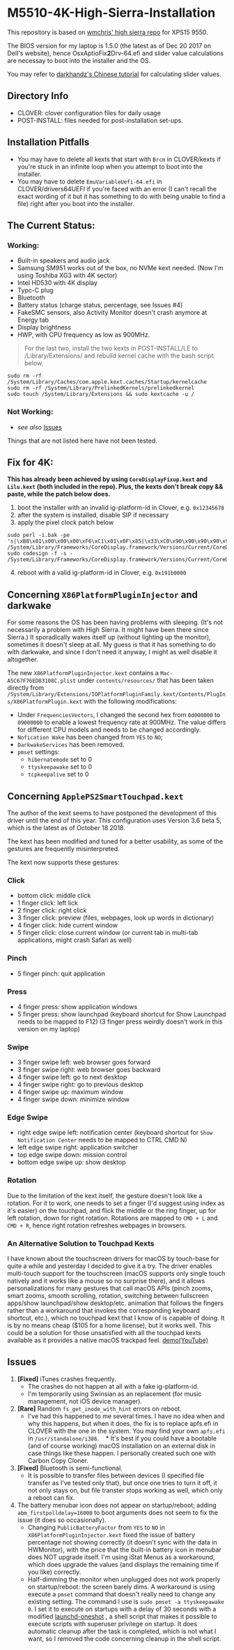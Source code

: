 # M5510-4K-High-Sierra-Installation

This repository is based on [wmchris' high sierra repo](https://github.com/wmchris/DellXPS15-9550-OSX) for XPS15 9550.


The BIOS version for my laptop is 1.5.0 (the latest as of Dec 20 2017 on Dell's website), hence OsxAptioFix**2**Drv-64.efi and slider value calculations are necessay to boot into the installer and the OS.


You may refer to [darkhandz's Chinese tutorial](https://github.com/darkhandz/XPS15-9550-High-Sierra/blob/master/README.md) for calculating slider values. 


## Directory Info
* CLOVER: clover configuration files for daily usage
* POST-INSTALL: files needed for post-installation set-ups.


## Installation Pitfalls
* You may have to delete all kexts that start with `Brcm` in CLOVER/kexts if you're stuck in an infinite loop when you attempt to boot into the installer.
* You may have to delete `EmuVariableUefi-64.efi` in CLOVER/drivers64UEFI if you're faced with an error (I can't recall the exact wording of it but it has something to do with being unable to find a file) right after you boot into the installer.



## The Current Status:
### Working:
* Built-in speakers and audio jack
* Samsung SM951 works out of the box, no NVMe kext needed. (Now I'm using Toshiba XG3 with 4K sector)
* Intel HD530 with 4K display
* Typc-C plug
* Bluetooth
* Battery status (charge status, percentage, see Issues #4)
* FakeSMC sensors, also Activity Monitor doesn't crash anymore at Energy tab
* Display brightness
* HWP, with CPU frequency as low as 900MHz.

> For the last two, install the two kexts in POST-INSTALL/LE to /Library/Extensions/ and rebuild kernel cache with the bash script below.

```
sudo rm -rf /System/Library/Caches/com.apple.kext.caches/Startup/kernelcache  
sudo rm -rf /System/Library/PrelinkedKernels/prelinkedkernel  
sudo touch /System/Library/Extensions && sudo kextcache -u /
```

### Not Working:
* *see also* [Issues](#issues)

Things that are not listed here have not been tested.


## Fix for 4K:
__This has already been achieved by using `CoreDisplayFixup.kext` and `Lilu.kext` (both included in the repo). Plus, the kexts don't break copy && paste, while the patch below does.__ 

1. boot the installer with an invalid ig-platform-id in Clover, e.g. `0x12345678`
2. after the system is installed, disable SIP if necessary
3. apply the pixel clock patch below

```
sudo perl -i.bak -pe 's|\xB8\x01\x00\x00\x00\xF6\xC1\x01\x0F\x85|\x33\xC0\x90\x90\x90\x90\x90\x90\x90\xE9|sg' /System/Library/Frameworks/CoreDisplay.framework/Versions/Current/CoreDisplay
sudo codesign -f -s - /System/Library/Frameworks/CoreDisplay.framework/Versions/Current/CoreDisplay
```

4. reboot with a valid ig-platform-id in Clover, e.g. `0x191b0000`


## Concerning `X86PlatformPluginInjector` and darkwake
For some reasons the OS has been having problems with sleeping. (It's not necessarily a problem with High Sierra. It might have been there since Sierra.) It sporadically wakes itself up (without lighting up the monitor), sometimes it doesn't sleep at all. My guess is that it has something to do with darkwake, and since I don't need it anyway, I might as well disable it altogether. 

The new `X86PlatformPluginInjector.kext` contains a `Mac-A5C67F76ED83108C.plist` under `contents/resources/` that has been taken directly from `/System/Library/Extensions/IOPlatformPluginFamily.kext/Contents/PlugIns/X86PlatformPlugin.kext` with the following modifications:
* Under `FrequenciesVectors`, I changed the second hex from `0d000000` to `09000000` to enable a lowest frequency rate at 900MHz. The value differs for different CPU models and needs to be changed accordingly.
* `Nofication Wake` has been changed from `YES` to `NO`;
* `DarkwakeServices` has been removed.
* `pmset` settings:
	* `hibernatemode` set to 0
	* `ttyskeepawake` set to 0
	* `tcpkeepalive` set to 0


## Concerning `ApplePS2SmartTouchpad.kext`
The author of the kext seems to have postponed the development of this driver until the end of this year. This configuration uses Version 3.6 beta 5, which is the latest as of October 18 2018.

The kext has been modified and tuned for a better usability, as some of the gestures are frequently misinterpreted.

The kext now supports these gestures:
### Click
* bottom click: middle click
* 1 finger click: left lick
* 2 finger click: right click
* 3 finger click: preview (files, webpages, look up words in dictionary)
* 4 finger click: hide current window
* 5 finger click: close current window (or current tab in multi-tab applications, might crash Safari as well)

### Pinch
* 5 finger pinch: quit application

### Press
* 4 finger press: show application windows
* 5 finger press: show launchpad (keyboard shortcut for Show Launchpad needs to be mapped to F12)
(3 finger press weirdly doesn't work in this version on my laptop)

### Swipe
* 3 finger swipe left: web browser goes forward
* 3 finger swipe right: web browser goes backward
* 4 finger swipe left: go to next desktop
* 4 finger swipe right: go to previous desktop
* 4 finger swipe up: maximum window
* 4 finger swipe down: minimize window

### Edge Swipe
* right edge swipe left: notification center (keyboard shortcut for `Show Notification Center` needs to be mapped to CTRL CMD N)
* left edge swipe right: application switcher
* top edge swipe down: mission control
* bottom edge swipe up: show desktop

### Rotation
Due to the limitation of the kext itself, the gesture doesn't look like a rotation. For it to work, one needs to set a finger (I'd suggest using index as it's easier) on the touchpad, and flick the middle or the ring finger, up for left rotation, down for right rotation.
Rotations are mapped to `CMD + L` and `CMD + R`, hence right rotation refreshes webpages in browsers.


### An Alternative Solution to Touchpad Kexts
I have known about the touchscreen drivers for macOS by touch-base for quite a while and yesterday I decided to give it a try. The driver enables multi-touch support for the touchscreen (macOS supports only single touch natively and it works like a mouse so no surprise there), and it allows personalizations for many gestures that call macOS APIs (pinch zooms, smart zooms, smooth scrolling, rotation, switching between fullscreen apps/show launchpad/show desktop/etc. animation that follows the fingers rather than a workaround that invokes the corresponding keyboard shortcut, etc.), which no touchpad kext that I know of is capable of doing. It is by no means cheap ($105 for a home license), but it works well. This could be a solution for those unsatisfied with all the touchpad kexts available as it provides a native macOS trackpad feel. [demo(YouTube)](https://www.youtube.com/watch?v=rOvU1TdL2-8)


## Issues <a name="issues"></a>
1. __[Fixed]__ iTunes crashes frequently. 
    * The crashes do not happen at all with a fake ig-platform-id. 
    * I'm temporarily using Swinsian as an replacement (for music management, not iOS device manager).
2. __[Rare]__ Random `fs_get_inode_with_hint` errors on reboot.
    * I've had this happened to me several times. I have no idea when and why this happens, but when it does, the fix is to replace apfs.efi in CLOVER with the one in the system. You may find your own `apfs.efi` in `/usr/standalone/i386`. 
    * It's best if you could have a bootable (and of course working) macOS installation on an external disk in case things like these happen. I personally created such one with Carbon Copy Cloner.
3. __[Fixed]__ Bluetooth is semi-functional.
    * It is possible to transfer files between devices (I specified file transfer as I've tested only that), but once one tries to turn it off, it not only stays on, but file transter stops working as well, which only a reboot can fix.
4. The battery menubar icon does not appear on startup/reboot; adding `abm_firstpolldelay=16000` to boot arguments does not seem to fix the issue (it does so occasionally).
    * Changing `PublicBatteryFactor` from `YES` to `NO` in `X86PlatformPluginInjector.kext` fixed the issue of battery percentage not showing correctly (it doesn't sync with the data in HWMonitor), with the price that the built-in battery icon in menubar does NOT upgrade itself. I'm using iStat Menus as a workaround, which does upgrade the values (and displays the remaining time if you like) correctly.
    * Half-dimming the monitor when unplugged does not work properly on startup/reboot: the screen barely dims. A workaround is using execute a `pmset` command that doesn't really need to change any existing setting. The command I use is `sudo pmset -a ttyskeepawake 0`. I set it to execute on startups with a delay of 30 seconds with a modified [launchd-oneshot](https://github.com/cybertk/launchd-oneshot) , a shell script that makes it possible to execute scripts with superuser privilege on startup. It does automatic cleanup after the task is completed, which is not what I want, so I removed the code concerning cleanup in the shell script. 

